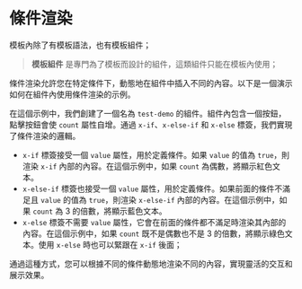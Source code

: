 <template is="exm-article">
<a href="../../publics/examples/condition/demo.html" preview></a>
<a href="../../publics/examples/condition/test-demo.html" main></a>
</template>

# 條件渲染

模板內除了有模板語法，也有模板組件；

> **模板組件** 是專門為了模板而設計的組件，這類組件只能在模板內使用；

條件渲染允許您在特定條件下，動態地在組件中插入不同的內容。以下是一個演示如何在組件內使用條件渲染的示例。

在這個示例中，我們創建了一個名為 `test-demo` 的組件。組件內包含一個按鈕，點擊按鈕會使 `count` 屬性自增。通過 `x-if`、`x-else-if` 和 `x-else` 標簽，我們實現了條件渲染的邏輯。

- `x-if` 標簽接受一個 `value` 屬性，用於定義條件。如果 `value` 的值為 `true`，則渲染 `x-if` 內部的內容。在這個示例中，如果 `count` 為偶數，將顯示紅色文本。
- `x-else-if` 標簽也接受一個 `value` 屬性，用於定義條件。如果前面的條件不滿足且 `value` 的值為 `true`，則渲染 `x-else-if` 內部的內容。在這個示例中，如果 `count` 為 3 的倍數，將顯示藍色文本。
- `x-else` 標簽不需要 `value` 屬性，它會在前面的條件都不滿足時渲染其內部的內容。在這個示例中，如果 `count` 既不是偶數也不是 3 的倍數，將顯示綠色文本。使用 `x-else` 時也可以緊跟在 `x-if` 後面；

通過這種方式，您可以根據不同的條件動態地渲染不同的內容，實現靈活的交互和展示效果。

